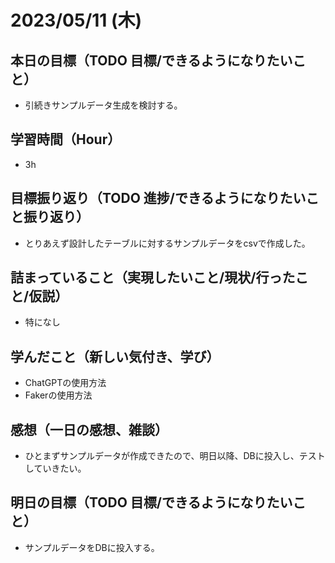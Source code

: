 
# 2023/05/11 (木)

## 本日の目標（TODO 目標/できるようになりたいこと）

- 引続きサンプルデータ生成を検討する。

## 学習時間（Hour）

- 3h

## 目標振り返り（TODO 進捗/できるようになりたいこと振り返り）

- とりあえず設計したテーブルに対するサンプルデータをcsvで作成した。

## 詰まっていること（実現したいこと/現状/行ったこと/仮説）

- 特になし

## 学んだこと（新しい気付き、学び）

- ChatGPTの使用方法
- Fakerの使用方法

## 感想（一日の感想、雑談）

- ひとまずサンプルデータが作成できたので、明日以降、DBに投入し、テストしていきたい。

## 明日の目標（TODO 目標/できるようになりたいこと）

- サンプルデータをDBに投入する。
